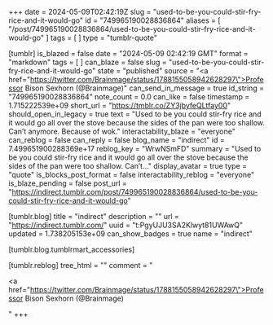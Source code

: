 +++
date = 2024-05-09T02:42:19Z
slug = "used-to-be-you-could-stir-fry-rice-and-it-would-go"
id = "749965190028836864"
aliases = [ "/post/749965190028836864/used-to-be-you-could-stir-fry-rice-and-it-would-go" ]
tags = [ ]
type = "tumblr-quote"

[tumblr]
is_blazed = false
date = "2024-05-09 02:42:19 GMT"
format = "markdown"
tags = [ ]
can_blaze = false
slug = "used-to-be-you-could-stir-fry-rice-and-it-would-go"
state = "published"
source = "<a href=\"https://twitter.com/Brainmage/status/1788155058942628297\">Professor Bison Sexhorn (@Brainmage)</a>"
can_send_in_message = true
id_string = "749965190028836864"
note_count = 0.0
can_like = false
timestamp = 1.715222539e+09
short_url = "https://tmblr.co/ZY3jbyfeQLtfay00"
should_open_in_legacy = true
text = "Used to be you could stir-fry rice and it would go all over the stove because the sides of the pan were too shallow. Can&rsquo;t anymore. Because of wok."
interactability_blaze = "everyone"
can_reblog = false
can_reply = false
blog_name = "indirect"
id = 7.499651900288369e+17
reblog_key = "WrwNSmFD"
summary = "Used to be you could stir-fry rice and it would go all over the stove because the sides of the pan were too shallow. Can’t..."
display_avatar = true
type = "quote"
is_blocks_post_format = false
interactability_reblog = "everyone"
is_blaze_pending = false
post_url = "https://indirect.tumblr.com/post/749965190028836864/used-to-be-you-could-stir-fry-rice-and-it-would-go"

[tumblr.blog]
title = "indirect"
description = ""
url = "https://indirect.tumblr.com/"
uuid = "t:PgyUJU3SA2Klwyt81UWAwQ"
updated = 1.738205153e+09
can_show_badges = true
name = "indirect"

[tumblr.blog.tumblrmart_accessories]

[tumblr.reblog]
tree_html = ""
comment = "<p><a href=\"https://twitter.com/Brainmage/status/1788155058942628297\">Professor Bison Sexhorn (@Brainmage)</a></p>"
+++
